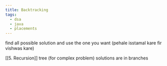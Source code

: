 ```yaml
---
title: Backtracking
tags:
  - dsa
  - java
  - placements
---
```


find all possible solution and use the one you want 
(pehale isstamal kare fir vishwas kare)

[[5. Recursion]] tree (for complex problem)
solutions are in branches 